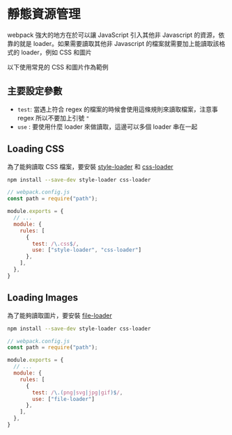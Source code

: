 # 靜態資源管理

webpack 強大的地方在於可以讓 JavaScript 引入其他非 Javascript 的資源，依靠的就是 loader。如果需要讀取其他非 Javascript 的檔案就需要加上能讀取該格式的 loader，例如 CSS 和圖片

以下使用常見的 CSS 和圖片作為範例

## 主要設定參數

- `test`: 當遇上符合 regex 的檔案的時候會使用這條規則來讀取檔案，注意事 regex 所以不要加上引號 `"`
- `use` : 要使用什麼 loader 來做讀取，這邊可以多個 loader 串在一起

## Loading CSS

為了能夠讀取 CSS 檔案，要安裝 [style-loader](https://webpack.js.org/loaders/style-loader) 和 [css-loader](https://webpack.js.org/loaders/css-loader)

```bash
npm install --save-dev style-loader css-loader
```

```javascript
// webpack.config.js
const path = require("path");

module.exports = {
  // ...
  module: {
    rules: [
      { 
        test: /\.css$/, 
        use: ["style-loader", "css-loader"] 
      },
    ],
  },
}
```

## Loading Images

為了能夠讀取圖片，要安裝 [file-loader](https://webpack.js.org/loaders/file-loader)

```bash
npm install --save-dev style-loader css-loader
```

```javascript
// webpack.config.js
const path = require("path");

module.exports = {
  // ...
  module: {
    rules: [
      { 
        test: /\.(png|svg|jpg|gif)$/, 
        use: ["file-loader"] 
      },
    ],
  },
}
```

